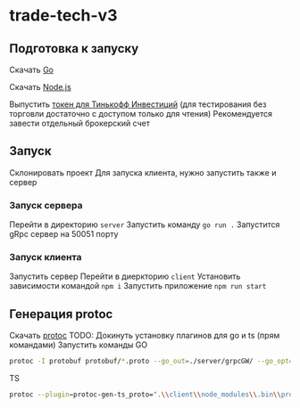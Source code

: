 # trade-tech-v3

## Подготовка к запуску

Скачать [Go](https://go.dev/doc/install)

Скачать [Node.js](https://nodejs.org/en/download)

Выпустить [токен для Тинькофф Инвестиций](https://tinkoff.github.io/investAPI/token/) (для тестирования без торговли достаточно с доступом только для чтения)
Рекомендуется завести отдельный брокерский счет

## Запуск

Склонировать проект
Для запуска клиента, нужно запустить также и сервер

### Запуск сервера 
Перейти в директорию `server`
Запустить команду `go run .`
Запустится gRpc сервер на 50051 порту 

### Запуск клиента
Запустить сервер
Перейти в диеркторию `client`
Установить зависимости командой `npm i`
Запустить приложение `npm run start`

## Генерация protoc

Скачать [protoc](https://grpc.io/docs/protoc-installation/)
TODO: Докинуть установку плагинов для go и ts (прям командами)
Запустить команды
GO
```sh
protoc -I protobuf protobuf/*.proto --go_out=./server/grpcGW/ --go_opt=paths=import --go-grpc_out=./server/grpcGW/ --go-grpc_opt=paths=import
```

TS
```sh
protoc --plugin=protoc-gen-ts_proto=".\\client\\node_modules\\.bin\\protoc-gen-ts_proto.cmd" --ts_proto_out=./client/grpcGW --ts_proto_opt=outputServices=grpc-js --ts_proto_opt=esModuleInterop=true -I ./protobuf ./protobuf/*.proto
```
